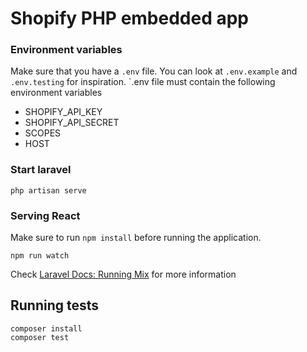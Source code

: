 # Shopify PHP embedded app

### Environment variables

Make sure that you have a `.env` file. You can look at `.env.example` and `.env.testing` for inspiration. `.env file must contain the following environment variables
- SHOPIFY_API_KEY
- SHOPIFY_API_SECRET
- SCOPES
- HOST

### Start laravel

`php artisan serve`

### Serving React
Make sure to run `npm install` before running the application.

`npm run watch`

Check [Laravel Docs: Running Mix](https://laravel.com/docs/8.x/mix#running-mix) for more information

## Running tests

```
composer install
composer test
```

